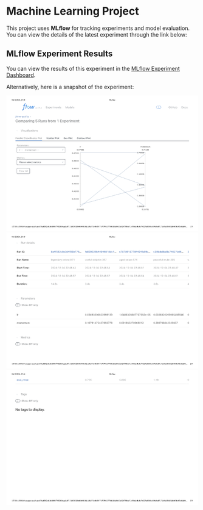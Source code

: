 # Machine Learning Project

This project uses **MLflow** for tracking experiments and model evaluation. You can view the details of the latest experiment through the link below:

## MLflow Experiment Results

You can view the results of this experiment in the [MLflow Experiment Dashboard](http://127.0.0.1:5000/#/experiments/779860319571213172?viewStateShareKey=61cb69d2d4be14949934d4e395c5caac3286de3993197b7da77b9b42ff5c282a).

Alternatively, here is a snapshot of the experiment:

![MLflow Experiment Snapshot](experiment_snapshots/MLflow_Experiment_1.png)
![MLflow Experiment Snapshot](experiment_snapshots/MLflow_Experiment_2.png)
![MLflow Experiment Snapshot](experiment_snapshots/MLflow_Experiment_3.png)

